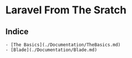 # Laravel From The Sratch

## Indice
    - [The Basics](./Documentation/TheBasics.md)
    - [Blade](./Documentation/Blade.md)